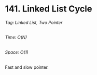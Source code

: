 # 141. Linked List Cycle
###### Tag: Linked List, Two Pointer

###### Time: O(N)
###### Space: O(1) 

Fast and slow pointer. 